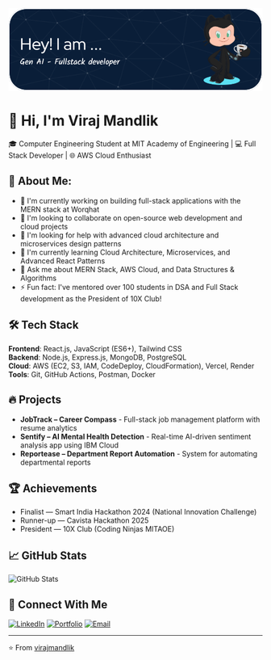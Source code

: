 ![GitHub Banner](./github-header-image.png)

# 👋 Hi, I'm Viraj Mandlik

🎓 Computer Engineering Student at MIT Academy of Engineering | 💻 Full Stack Developer | 🌐 AWS Cloud Enthusiast

## 🚀 About Me:
- 🎥 I'm currently working on building full-stack applications with the MERN stack at Worqhat
- 👯 I'm looking to collaborate on open-source web development and cloud projects
- 💛 I'm looking for help with advanced cloud architecture and microservices design patterns
- 🌱 I'm currently learning Cloud Architecture, Microservices, and Advanced React Patterns
- 💬 Ask me about MERN Stack, AWS Cloud, and Data Structures & Algorithms
- ⚡ Fun fact: I've mentored over 100 students in DSA and Full Stack development as the President of 10X Club!

## 🛠️ Tech Stack
**Frontend**: React.js, JavaScript (ES6+), Tailwind CSS  
**Backend**: Node.js, Express.js, MongoDB, PostgreSQL  
**Cloud**: AWS (EC2, S3, IAM, CodeDeploy, CloudFormation), Vercel, Render  
**Tools**: Git, GitHub Actions, Postman, Docker  

## 🔥 Projects
- **JobTrack – Career Compass** - Full-stack job management platform with resume analytics
- **Sentify – AI Mental Health Detection** - Real-time AI-driven sentiment analysis app using IBM Cloud
- **Reportease – Department Report Automation** - System for automating departmental reports

## 🏆 Achievements
- Finalist — Smart India Hackathon 2024 (National Innovation Challenge)
- Runner-up — Cavista Hackathon 2025
- President — 10X Club (Coding Ninjas MITAOE)

## 📈 GitHub Stats
![GitHub Stats](https://github-readme-stats.vercel.app/api?username=virajmandlik&show_icons=true&theme=radical)

## 🔗 Connect With Me
[![LinkedIn](https://img.shields.io/badge/LinkedIn-0077B5?style=for-the-badge&logo=linkedin&logoColor=white)](https://linkedin.com/in/viraj-mandlik-21a79a290)
[![Portfolio](https://img.shields.io/badge/Portfolio-FF5722?style=for-the-badge&logo=todoist&logoColor=white)](https://virajmandlik.com)
[![Email](https://img.shields.io/badge/Email-D14836?style=for-the-badge&logo=gmail&logoColor=white)](mailto:virajmandlik3@gmail.com)

---

⭐️ From [virajmandlik](https://github.com/virajmandlik)
